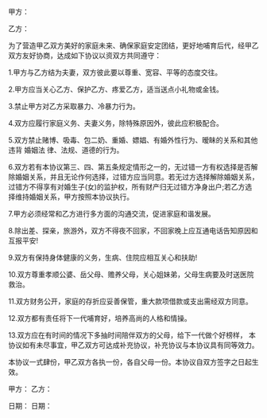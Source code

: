 
 


甲方：


乙方：


为了营造甲乙双方美好的家庭未来、确保家庭安定团结，更好地哺育后代，经甲乙双方友好协商，达成如下协议以资双方共同遵守：


1.甲方与乙方结为夫妻，双方彼此要以尊重、宽容、平等的态度交往。


2.甲方应当关心乙方、保护乙方、疼爱乙方，适当送点小礼物或金钱。


3.禁止甲方对乙方采取暴力、冷暴力行为。


4.双方应履行家庭义务、夫妻义务，除特殊原因外，彼此应积极配合。


5.双方禁止赌博、吸毒、包二奶、重婚、嫖娼、有婚外性行为、暧眛的关系和其他违背
婚姻法
律、法规、道德的行为。


6.双方若有本协议第三、四、第五条规定情形之一的，无过错一方有权选择是否解除婚姻关系，并且无论作何选择，过错方应当同意。若无过方选择解除婚姻关系，过错方不得享有对婚生子(女)的监护权，所有财产归无过错方净身出户;若乙方选择维持婚姻关系，甲方按照本协议执行。


7.甲方必须经常和乙方进行多方面的沟通交流，促进家庭和谐发展。


8.除出差、探亲，旅游外，双方不得夜不回家，不回家晚上应互通电话告知原因和互报平安!


9.双方有保持身体健康的义务，生病、住院应相互关心和扶助!


10.双方尊重孝顺公婆、岳父母、赡养父母，关心姐妹弟，父母生病要及时送医院救治。


11.双方财务公开，家庭的存折应妥善保管，重大款项借款或支出需经双方同意。


12.双方都有责任将下一代哺育好，培养高尚的人格和情操。


13.双方应在有时间的情况下多抽时间陪伴双方的父母，给下一代做个好榜样， 本协议如有未尽事宜，甲乙双方可达成补充协议，补充协议与本协议具有同等效力。


本协议一式肆份，甲乙双方各执一份，各自父母一份。本协议自双方签字之日起生效。


甲方：       乙方：


日期：       日期：
 


 

 
 
 
 
 
  


  
 

  


  


  
 
 
 
 

